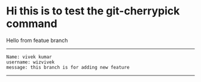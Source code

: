 #  Hi this is to test the git-cherrypick command


Hello from featue branch

---
    Name: vivek kumar
    username: wizvivek
    message: this branch is for adding new feature
---
